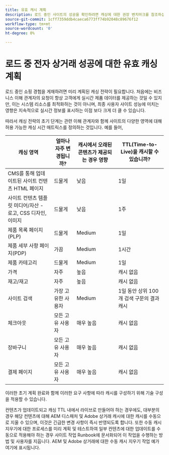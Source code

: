 ```yaml
---
title: 유효 캐시 계획
description: 로드 중인 사이트의 성공을 확인하려면 캐싱에 대한 권장 벤치마크를 참조하십시오.
source-git-commit: 1cff7359ddb4caeca6773ff74b92048c89676f12
workflow-type: tm+mt
source-wordcount: '0'
ht-degree: 0%

---
```



# 로드 중 전자 상거래 성공에 대한 유효 캐싱 계획

로드 중인 쇼핑 경험을 게재하려면 미리 계획된 캐싱 전략이 필요합니다. 처음에는 비즈니스 이해 관계자의 요청이 항상 고객에게 실시간 제품 데이터를 제공하는 것일 수 있지만, 이는 시스템 리소스를 최적화하는 것이 아니며, 최종 사용자 사이트 성능에 미치는 영향은 지속적으로 실시간 정보를 표시하는 이점 보다 크게 더 클 수 있습니다.

따라서 캐싱 전략의 초기 단계는 관련 이해 관계자와 함께 사이트의 다양한 영역에 대해 허용 가능한 캐싱 시간 매트릭스를 정의하는 것입니다. 예를 들어,

| 캐싱 영역 | 얼마나 자주 변경됩니까? | 캐시에서 오래된 콘텐츠가 제공되는 경우 영향 | TTL(Time-to-Live)을 캐시할 수 있습니까? |
|---------------------------------------------------------------|--------------------|-------------------------------------------|-----------------------------------------------------|
| CMS를 통해 업데이트된 사이트 컨텐츠 HTML 페이지 | 드물게 | 낮음 | 1일 |
| 사이트 컨텐츠 템플릿 미디어/자산 - 로고, CSS 디자인, 이미지 | 드물게 | 낮음 | 1주 |
| 제품 목록 페이지(PLP) | 드물게 | Medium | 1일 |
| 제품 세부 사항 페이지(PDP) | 가끔 | Medium | 1시간 |
| 제품 카테고리 | 드물게 | Medium | 1일 |
| 가격 | 자주 | 높음 | 캐시 없음 |
| 재고/재고 | 자주 | 높음 | 캐시 없음 |
| 사이트 검색 | 가장 고유한 사용자 | Medium | 1일 동안 상위 100개 검색 구문의 결과 캐시 |
| 체크아웃 | 모든 고유 사용자 | 매우 높음 | 캐시 없음 |
| 장바구니 | 모든 고유 사용자 | 매우 높음 | 캐시 없음 |
| 결제 페이지 | 모든 고유 사용자 | 매우 높음 | 캐시 없음 |

이러한 초기 계획 완료와 함께 이러한 요구 사항에 따라 캐시를 구성하기 위해 기술 구성을 적용할 수 있습니다.

컨텐츠가 업데이트되고 캐싱 TTL 내에서 라이브로 만들어야 하는 경우에도, 대부분의 경우 해당 컨텐츠에 대해 AEM 디스패처 및 Adobe 상거래 캐시에 대한 캐시를 수동으로 지울 수 있으며, 이것은 긴급한 변경 사항이 즉시 반영되도록 합니다. 또한 수동 캐시 지우기에 대한 프로세스를 미리 계획 및 테스트하여 일부 컨텐츠에 대한 업데이트를 수동으로 적용해야 하는 경우 사이트 작업 Runbook에 문서화되어 이 작업을 수행하는 방법 및 사용자를 지웁니다. AEM 및 Adobe 상거래에 대한 수동 캐시 지우기 작업 예가 여기에 표시됩니다.
